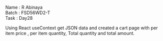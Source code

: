 Name : R Abinaya   
Batch : FSD56WD2-T   
Task : Day28    


Using React useContext get JSON data and created a cart page with per item price , per item quantity,
Total quantity and total amount.
